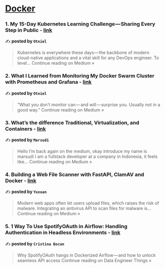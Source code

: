 
<h1><a href=https://medium.com/tag/docker/recommended target="_blank" rel="noopener noreferrer">Docker</a></h1>
<h3>1.  My 15-Day Kubernetes Learning Challenge — Sharing Every Step in Public  - <a href="https://medium.com/@otniel-tamini/my-15-day-kubernetes-learning-challenge-sharing-every-step-in-public-4b01f1743538?source=rss------docker-5" target="_blank" rel="noopener noreferrer">link</a></h3>

✍️ **posted by `Otniel`**

<blockquote>Kubernetes is everywhere these days — the backbone of modern cloud-native applications and a vital skill for any DevOps engineer. To level…
Continue reading on Medium »</blockquote>

<h3>2. What I Learned from Monitoring My Docker Swarm Cluster with Prometheus and Grafana - <a href="https://medium.com/@otniel-tamini/what-i-learned-from-monitoring-my-docker-swarm-cluster-with-prometheus-and-grafana-1bd217ddf7e3?source=rss------docker-5" target="_blank" rel="noopener noreferrer">link</a></h3>

✍️ **posted by `Otniel`**

<blockquote>“What you don’t monitor can — and will — surprise you. Usually not in a good way.”
Continue reading on Medium »</blockquote>

<h3>3. What’s the difference  Traditional, Virtualization, and Containers - <a href="https://medium.com/@marsudi11/whats-the-difference-traditional-virtualization-and-containers-efc4b32838ca?source=rss------docker-5" target="_blank" rel="noopener noreferrer">link</a></h3>

✍️ **posted by `Marsudi`**

<blockquote>Hello I’m back again on the medium, okay introduce my name is marsudi I am a fullstack developer at a company in Indonesia, it feels like…
Continue reading on Medium »</blockquote>

<h3>4. Building a Web File Scanner with FastAPI, ClamAV and Docker - <a href="https://medium.com/@wangyuxuan73/building-a-web-file-scanner-with-fastapi-clamav-and-docker-a35e695a5795?source=rss------docker-5" target="_blank" rel="noopener noreferrer">link</a></h3>

✍️ **posted by `Yuxuan`**

<blockquote>Modern web apps often let users upload files, which raises the risk of malware. Integrating an antivirus API to scan files for malware is…
Continue reading on Medium »</blockquote>

<h3>5. 1 Way To Use SpotifyOAuth in Airflow: Handling Authentication in Headless Environments - <a href="https://blog.det.life/1-way-to-use-spotifyoauth-in-airflow-handling-authentication-in-headless-environments-1ba438216b65?source=rss------docker-5" target="_blank" rel="noopener noreferrer">link</a></h3>

✍️ **posted by `Cristina Bocan`**

<blockquote>Why SpotifyOAuth hangs in Dockerized Airflow — and how to unlock seamless API access
Continue reading on Data Engineer Things »</blockquote>

